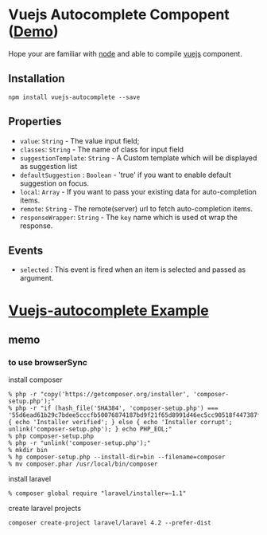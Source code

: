 # Vuejs  Autocomplete Compopent ([Demo](https://mrabbani.github.io/examples/vue_typeahead))

Hope your are familiar with [node](http://nodejs.org) and able to compile [vuejs](https://vuejs.org/v2/guide/components.html) component.

## Installation

    npm install vuejs-autocomplete --save  

## Properties

- `value`: `String` - The value input field;
- `classes`: `String` - The name of class for input field
- `suggestionTemplate`: `String` - A Custom template which will be displayed as suggestion list
- `defaultSuggestion` : `Boolean` - 'true' if you want to enable default suggestion on focus.
- `local`: `Array` - If you want to pass your existing data for auto-completion items.
- `remote`: `String` - The remote(server) url to fetch auto-completion items.
- `responseWrapper`: `String` - The `key` name which is used ot wrap the response.

## Events

- `selected` : This event is fired when an item is selected and passed as argument.

# [Vuejs-autocomplete Example](https://github.com/mrabbani/vuejs-autocomple-example)

## memo

### to use browserSync

install composer
```
% php -r "copy('https://getcomposer.org/installer', 'composer-setup.php');"
% php -r "if (hash_file('SHA384', 'composer-setup.php') === '55d6ead61b29c7bdee5cccfb50076874187bd9f21f65d8991d46ec5cc90518f447387fb9f76ebae1fbbacf329e583e30') { echo 'Installer verified'; } else { echo 'Installer corrupt'; unlink('composer-setup.php'); } echo PHP_EOL;"
% php composer-setup.php
% php -r "unlink('composer-setup.php');"
% mkdir bin
% hp composer-setup.php --install-dir=bin --filename=composer
% mv composer.phar /usr/local/bin/composer
```

install laravel
```
% composer global require "laravel/installer=~1.1"
```

create laravel projects
```
composer create-project laravel/laravel 4.2 --prefer-dist
```
